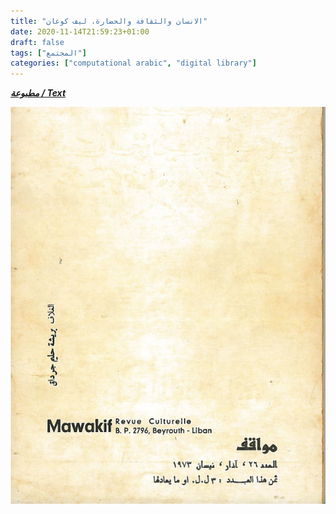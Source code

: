 ```yaml
---
title: "الانسان والثقافة والحضارة، ليف كوغان"
date: 2020-11-14T21:59:23+01:00
draft: false
tags: ["المجتمع"]
categories: ["computational arabic", "digital library"]
---
```

***[مطبوعة / Text](../../img/lev_manuscript.html)***




![Magazine cover photo](../../img/levKoganu.png)



